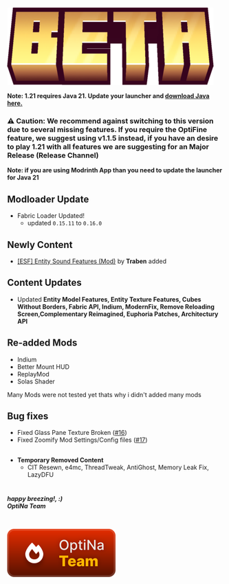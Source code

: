 ![Update Logo](https://github.com/OptiNa-Team/OptiNa-Reborn/blob/main/update_banners/beta.png?raw=true)


**Note: 1.21 requires Java 21. Update your launcher and [download Java here.](https://www.oracle.com/in/java/technologies/downloads/)**

### ⚠️ Caution: **We recommend against switching to this version due to several missing features. If you require the OptiFine feature, we suggest using v1.1.5 instead, if you have an desire to play 1.21 with all features we are suggesting for an Major Release (Release Channel)**



**Note: if you are using Modrinth App than you need to update the launcher for Java 21**

## Modloader Update
-  Fabric Loader Updated!
    - updated `0.15.11` to `0.16.0`

## Newly Content
- [[ESF] Entity Sound Features (Mod)](https://modrinth.com/mod/esf) by **Traben** added

## Content Updates
- Updated **Entity Model Features, Entity Texture Features, Cubes Without Borders, Fabric API, Indium, ModernFix, Remove Reloading Screen,Complementary Reimagined, Euphoria Patches, Architectury API**

## Re-added Mods
- Indium
- Better Mount HUD
- ReplayMod
- Solas Shader

Many Mods were not tested yet thats why i didn't added many mods

## Bug fixes
- Fixed Glass Pane Texture Broken ([#16](https://github.com/OptiNa-Team/OptiNa-Reborn/issues/16))
- Fixed Zoomify Mod Settings/Config files ([#17](https://github.com/OptiNa-Team/OptiNa-Reborn/issues/17))

##
- **Temporary Removed Content**
    - CIT Resewn, e4mc, ThreadTweak, AntiGhost, Memory Leak Fix, LazyDFU



#
***happy breezing!, :)*** <br>
***OptiNa Team***

<br>

![OptiNa Team](https://raw.githubusercontent.com/NotAGanesh/OptiNa-Team/c834c07242f36d99bc07b4e6b1219cd71d7470e0/badges/cozy.svg)
